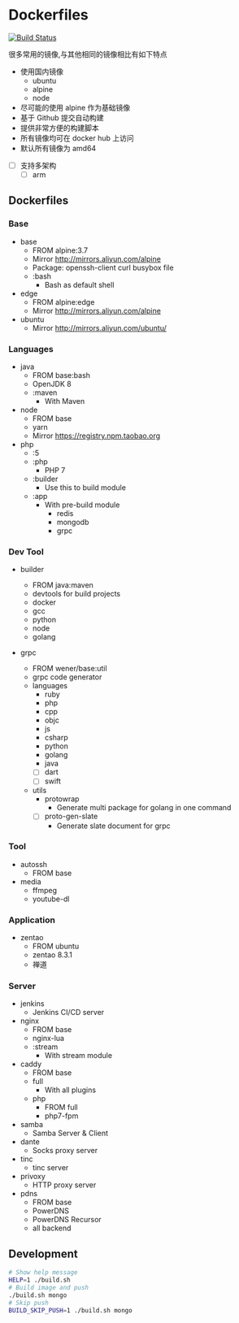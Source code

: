 # Dockerfiles

[![Build Status](https://travis-ci.org/wenerme/dockerfiles.svg?branch=master)](https://travis-ci.org/wenerme/dockerfiles)

很多常用的镜像,与其他相同的镜像相比有如下特点

* 使用国内镜像
  * ubuntu
  * alpine
  * node
  <!--* maven-->
* 尽可能的使用 alpine 作为基础镜像
* 基于 Github 提交自动构建
* 提供非常方便的构建脚本
* 所有镜像均可在 docker hub 上访问
* 默认所有镜像为 amd64
* [ ] 支持多架构
  * [ ] arm

## Dockerfiles

### Base
* base
  * FROM alpine:3.7
  * Mirror http://mirrors.aliyun.com/alpine
  * Package: openssh-client curl busybox file
  * :bash
    * Bash as default shell
* edge
  * FROM alpine:edge
  * Mirror http://mirrors.aliyun.com/alpine
* ubuntu
  * Mirror http://mirrors.aliyun.com/ubuntu/
  
  
### Languages
* java
  * FROM base:bash
  * OpenJDK 8
  * :maven
    * With Maven
* node
  * FROM base
  * yarn
  * Mirror https://registry.npm.taobao.org
* php
  * :5
  * :php
    * PHP 7
  * :builder
    * Use this to build module
  * :app
    * With pre-build module
      * redis
      * mongodb
      * grpc

### Dev Tool
* builder
  * FROM java:maven
  * devtools for build projects
  * docker
  * gcc
  * python
  * node
  * golang

* grpc
  * FROM wener/base:util
  * grpc code generator
  * languages
    * ruby
    * php
    * cpp
    * objc
    * js
    * csharp
    * python
    * golang
    * java
    * [ ] dart
    * [ ] swift
  * utils
    * protowrap
      * Generate multi package for golang in one command
    * [ ] proto-gen-slate
      * Generate slate document for grpc 

### Tool
* autossh
  * FROM base
* media
  * ffmpeg
  * youtube-dl

### Application
* zentao
  * FROM ubuntu
  * zentao 8.3.1
  * 禅道


### Server
* jenkins
  * Jenkins CI/CD server
* nginx
  * FROM base
  * nginx-lua
  * :stream
    * With stream module
* caddy
  * FROM base
  * full
    * With all plugins
  * php
    * FROM full
    * php7-fpm
* samba
  * Samba Server & Client
* dante
  * Socks proxy server
* tinc
  * tinc server
* privoxy
  * HTTP proxy server
* pdns
  * FROM base
  * PowerDNS
  * PowerDNS Recursor
  * all backend

## Development

```bash
# Show help message
HELP=1 ./build.sh
# Build image and push
./build.sh mongo
# Skip push
BUILD_SKIP_PUSH=1 ./build.sh mongo
```
